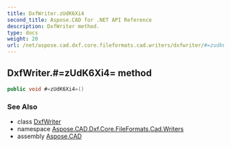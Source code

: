 ```yaml
---
title: DxfWriter.zUdK6Xi4
second_title: Aspose.CAD for .NET API Reference
description: DxfWriter method. 
type: docs
weight: 20
url: /net/aspose.cad.dxf.core.fileformats.cad.writers/dxfwriter/#=zudk6xi4=/
---
```

## DxfWriter.#=zUdK6Xi4= method

```csharp
public void #=zUdK6Xi4=()
```

### See Also

* class [DxfWriter](./dxfwriter/)
* namespace [Aspose.CAD.Dxf.Core.FileFormats.Cad.Writers](../../aspose.cad.dxf.core.fileformats.cad.writers/)
* assembly [Aspose.CAD](../../)


